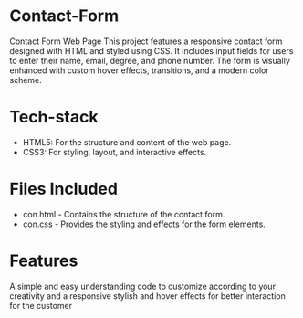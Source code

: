 # Contact-Form
Contact Form Web Page
This project features a responsive contact form designed with HTML and styled using CSS. It includes input fields for users to enter their name, email, degree, and phone number. The form is visually enhanced with custom hover effects, transitions, and a modern color scheme.
# Tech-stack
* HTML5: For the structure and content of the web page.
* CSS3: For styling, layout, and interactive effects.
# Files Included
* con.html - Contains the structure of the contact form.
* con.css - Provides the styling and effects for the form elements.
# Features 
A simple and easy understanding code to customize according to your creativity and a responsive stylish and hover effects for better interaction for the customer



